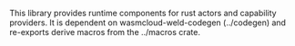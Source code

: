 This library provides runtime components for rust actors and capability providers.
It is dependent on wasmcloud-weld-codegen (../codegen)
and re-exports derive macros from the ../macros crate.
